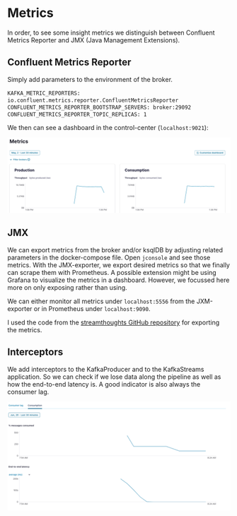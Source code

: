 # Metrics

In order, to see some insight metrics we distinguish between Confluent Metrics Reporter and
JMX (Java Management Extensions).

## Confluent Metrics Reporter

Simply add parameters to the environment of the broker.

```shell
KAFKA_METRIC_REPORTERS: io.confluent.metrics.reporter.ConfluentMetricsReporter
CONFLUENT_METRICS_REPORTER_BOOTSTRAP_SERVERS: broker:29092
CONFLUENT_METRICS_REPORTER_TOPIC_REPLICAS: 1
```
We then can see a dashboard in the control-center (`localhost:9021`):

![](./broker-metrics.png)


## JMX

We can export metrics from the broker and/or ksqlDB by adjusting related parameters in the
docker-compose file. Open `jconsole` and see those metrics.
With the JMX-exporter, we export desired metrics so that we finally can scrape them with
Prometheus. A possible extension might be using Grafana to visualize the metrics in a
dashboard. However, we focussed here more on only exposing rather than using.

We can either monitor all metrics under `localhost:5556` from the JXM-exporter
or in Prometheus under `localhost:9090`.

I used the code from the [streamthoughts GitHub repository](https://github.com/streamthoughts/kafka-monitoring-stack-docker-compose/tree/master/etc/jmx_exporter)
for exporting the metrics.

## Interceptors

We add interceptors to the KafkaProducer and to the KafkaStreams application.
So we can check if we lose data along the pipeline as well as how the end-to-end latency
is. A good indicator is also always the consumer lag.

![](./consumer-interceptors.png)


